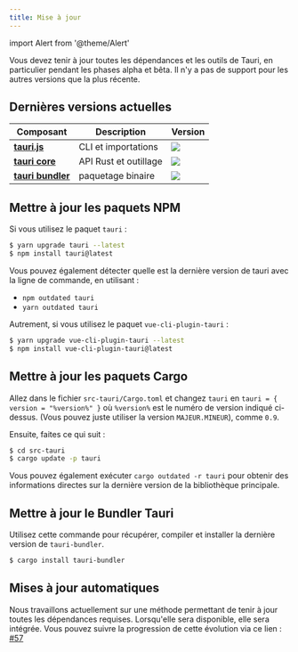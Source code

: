 ```yaml
---
title: Mise à jour
---
```


import Alert from '@theme/Alert'

<Alert title="Veuillez noter" type="warning" icon="alert">
    Vous devez tenir à jour toutes les dépendances et les outils de Tauri, en particulier pendant les phases alpha et bêta. Il n'y a pas de support pour les autres versions que la plus récente.
</Alert>

## Dernières versions actuelles
| Composant                                                                           | Description           | Version                                                                                          |
| ----------------------------------------------------------------------------------- | --------------------- | ------------------------------------------------------------------------------------------------ |
| [**tauri.js**](https://github.com/tauri-apps/tauri/tree/dev/cli/tauri.js)           | CLI et importations   | [![](https://img.shields.io/npm/v/tauri.svg)](https://www.npmjs.com/package/tauri)               |
| [**tauri core**](https://github.com/tauri-apps/tauri/tree/dev/tauri)                | API Rust et outillage | [![](https://img.shields.io/crates/v/tauri.svg)](https://crates.io/crates/tauri)                 |
| [**tauri bundler**](https://github.com/tauri-apps/tauri/tree/dev/cli/tauri-bundler) | paquetage binaire     | [![](https://img.shields.io/crates/v/tauri-bundler.svg)](https://crates.io/crates/tauri-bundler) |


## Mettre à jour les paquets NPM

Si vous utilisez le paquet `tauri` :
```bash
$ yarn upgrade tauri --latest
$ npm install tauri@latest
```
Vous pouvez également détecter quelle est la dernière version de tauri avec la ligne de commande, en utilisant :
- `npm outdated tauri`
- `yarn outdated tauri`

Autrement, si vous utilisez le paquet `vue-cli-plugin-tauri` :
```bash
$ yarn upgrade vue-cli-plugin-tauri --latest
$ npm install vue-cli-plugin-tauri@latest
```

## Mettre à jour les paquets Cargo
Allez dans le fichier `src-tauri/Cargo.toml` et changez `tauri` en `tauri = { version = "%version%" }` où `%version%` est le numéro de version indiqué ci-dessus. (Vous pouvez juste utiliser la version `MAJEUR.MINEUR`), comme `0.9`.

Ensuite, faites ce qui suit :
```bash
$ cd src-tauri
$ cargo update -p tauri
```
Vous pouvez également exécuter `cargo outdated -r tauri` pour obtenir des informations directes sur la dernière version de la bibliothèque principale.

## Mettre à jour le Bundler Tauri
Utilisez cette commande pour récupérer, compiler et installer la dernière version de `tauri-bundler`.
```bash
$ cargo install tauri-bundler
```

## Mises à jour automatiques
Nous travaillons actuellement sur une méthode permettant de tenir à jour toutes les dépendances requises. Lorsqu'elle sera disponible, elle sera intégrée. Vous pouvez suivre la progression de cette évolution via ce lien : [#57](https://github.com/tauri-apps/tauri/issues/57)
